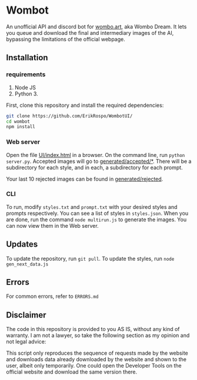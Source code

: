 # Wombot

An unofficial API and discord bot for [wombo.art](https://app.wombo.art/), aka Wombo Dream.
It lets you queue and download the final and intermediary images of the AI, bypassing the limitations of the official webpage.


## Installation
### requirements
1. Node JS
2. Python 3.

First, clone this repository and install the required dependencies:

```sh
git clone https://github.com/ErikRospo/WombotUI/
cd wombot
npm install
```
### Web server
Open the file [UI/index.html](UI/index.html) in a browser.
On the command line, run `python server.py`. 
Accepted images will go to [generated/accepted/*](generated/accepted/).
There will be a subdirectory for each style, and in each, a subdirectory for each prompt.

Your last 10 rejected images can be found in [generated/rejected](generated/rejected/).


### CLI

To run, modify `styles.txt` and `prompt.txt` with your desired styles and prompts respectively.
You can see a list of styles in `styles.json`.
When you are done, run the command `node multirun.js` to generate the images.
You can now view them in the Web server.

## Updates
To update the repository, run `git pull`.
To update the styles, run `node gen_next_data.js`


## Errors
For common errors, refer to `ERRORS.md`

## Disclaimer

The code in this repository is provided to you AS IS, without any kind of warranty.
I am not a lawyer, so take the following section as my opinion and not legal advice:

This script only reproduces the sequence of requests made by the website and downloads data already downloaded by the website and shown to the user, albeit only temporarily.
One could open the Developer Tools on the official website and download the same version there.
